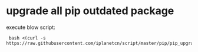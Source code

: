 # upgrade all pip outdated package
execute blow script:
```shell
 bash <(curl -s https://raw.githubusercontent.com/iplanetcn/script/master/pip/pip_upgrade.sh)
```
